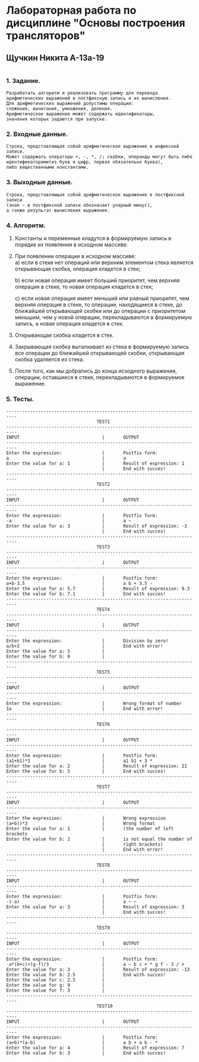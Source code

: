 # Лабораторная работа по дисциплине "Основы построения трансляторов"
## Щучкин Никита А-13а-19
#

### **1.	Задание.**  
    Разработать алгоритм и реализовать программу для перевода 
    арифметических выражений в постфиксную запись и их вычисления. 
    Для арифметических выражений допустимы операции: 
    сложения, вычитания, умножения, деления. 
    Арифметическое выражение может содержать идентификаторы, 
    значения которых задаются при запуске.  

### **2.	Входные данные.**  
    Строка, представляющая собой арифметическое выражение в инфиксной записи. 
    Может содержать операторы +, -, *, /; скобки, операнды могут быть либо 
    идентификаторами(из букв и цифр, первая обязательно буква), 
    либо вещественными константами.

### **3.	Выходные данные.**  
    Строка, представляющая собой арифметическое выражение в постфиксной записи 
    (знак ~ в постфиксной записи обозначает унарный минус), 
    а также результат вычисления выражения.

### **4.	Алгоритм.**  

1. Константы и переменные кладутся в формируемую запись в порядке их появления в исходном массиве. 
2. При появлении операции в исходном массиве:  
	a) если в стеке нет операций или верхним элементом стека является 	
    открывающая скобка, операция кладется в стек;  	

	b) если новая операция имеет больший приоритет, чем верхняя операция в стеке, то новая операция кладется в стек;  	

	c) если новая операция имеет меньший или равный приоритет, чем верхняя операция в стеке, то операции, находящиеся в стеке, до ближайшей открывающей скобки или до операции с приоритетом меньшим, чем у новой операции, перекладываются в формируемую запись, а новая операция кладется в стек.  
3. Открывающая скобка кладется в стек. 
4. Закрывающая скобка выталкивает из стека в формируемую запись все операции до ближайшей открывающей скобки, открывающая скобка удаляется из стека. 
5. После того, как мы добрались до конца исходного выражения, операции, оставшиеся в стеке, перекладываются в формируемое выражение.


### **5.	Тесты.**  

~~~  
--------------------------------------------------------------------------
                                  TEST1
--------------------------------------------------------------------------
INPUT                               |       OUTPUT  
--------------------------------------------------------------------------
Enter the expression:               |       Postfix form:
a                                   |       a
Enter the value for a: 1            |       Result of expression: 1  
                                    |       End with succes!  
--------------------------------------------------------------------------
                                  TEST2
--------------------------------------------------------------------------
INPUT                               |       OUTPUT  
--------------------------------------------------------------------------
Enter the expression:               |       Postfix form:
-a                                  |       a ~
Enter the value for a: 3            |       Result of expression: -3  
                                    |       End with succes!  
--------------------------------------------------------------------------
                                  TEST3
--------------------------------------------------------------------------
INPUT                               |       OUTPUT  
--------------------------------------------------------------------------
Enter the expression:               |       Postfix form:
a+b-3.5                             |       a b + 3.5 -
Enter the value for a: 5.7          |       Result of expression: 9.3  
Enter the value for b: 7.1          |       End with succes!  
--------------------------------------------------------------------------
                                  TEST4
--------------------------------------------------------------------------
INPUT                               |       OUTPUT  
--------------------------------------------------------------------------
Enter the expression:               |       Division by zero!
a/b+2                               |       End with error!
Enter the value for a: 5            |       
Enter the value for b: 0            |         
--------------------------------------------------------------------------
                                  TEST5
--------------------------------------------------------------------------
INPUT                               |       OUTPUT  
--------------------------------------------------------------------------
Enter the expression:               |       Wrong format of number
1a                                  |       End with error!
--------------------------------------------------------------------------
                                  TEST6
--------------------------------------------------------------------------
INPUT                               |       OUTPUT  
--------------------------------------------------------------------------
Enter the expression:               |       Postfix form:
(a1+b1)*3                           |       a1 b1 + 3 *
Enter the value for a: 2            |       Result of expression: 21
Enter the value for b: 5            |       End with succes!
--------------------------------------------------------------------------
                                  TEST7
--------------------------------------------------------------------------
INPUT                               |       OUTPUT  
--------------------------------------------------------------------------
Enter the expression:               |       Wrong expression
(a+b))*3                            |       Wrong format  
Enter the value for a: 1            |       (the number of left brackets  
Enter the value for b: 2            |       is not equal the number of  
                                    |       right brackets)
                                    |       End with error!
--------------------------------------------------------------------------
                                  TEST8
--------------------------------------------------------------------------
INPUT                               |       OUTPUT  
--------------------------------------------------------------------------
Enter the expression:               |       Postfix form:
-(-a)                               |       a ~ ~
Enter the value for a: 3            |       Result of expression: 3
                                    |       End with succes!
--------------------------------------------------------------------------
                                  TEST9
--------------------------------------------------------------------------
INPUT                               |       OUTPUT  
--------------------------------------------------------------------------
Enter the expression:               |       Postfix form:
-a*(b+c)+(g-f)/3                    |       a ~ b c + * g f - 3 / +
Enter the value for a: 3            |       Result of expression: -13
Enter the value for b: 2.5          |       End with succes!  
Enter the value for c: 2.5          |
Enter the value for g: 9            |
Enter the value for f: 3            |
--------------------------------------------------------------------------
                                  TEST10
--------------------------------------------------------------------------
INPUT                               |       OUTPUT  
--------------------------------------------------------------------------
Enter the expression:               |       Postfix form:
(a+b)*(a-b)                         |       a b + a b - *
Enter the value for a: 4            |       Result of expression: 7
Enter the value for b: 3            |       End with succes!
~~~ 
